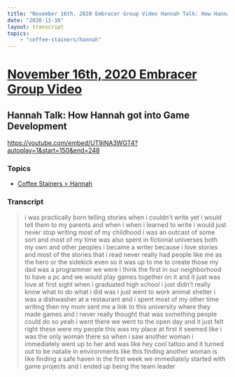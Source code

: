 ```yaml
---
title: "November 16th, 2020 Embracer Group Video Hannah Talk: How Hannah got into Game Development"
date: "2020-11-16"
layout: transcript
topics:
    - "coffee-stainers/hannah"
---
```

# [November 16th, 2020 Embracer Group Video](../2020-11-16.md)
## Hannah Talk: How Hannah got into Game Development
https://youtube.com/embed/UT9iNA3WGT4?autoplay=1&start=150&end=248

### Topics
* [Coffee Stainers > Hannah](../topics/coffee-stainers/hannah.md)

### Transcript

> i was practically born telling stories when i couldn't write yet i would tell them to my parents and when i when i learned to write i would just never stop writing most of my childhood i was an outcast of some sort and most of my time was also spent in fictional universes both my own and other peoples i became a writer because i love stories and most of the stories that i read never really had people like me as the hero or the sidekick even so it was up to me to create those my dad was a programmer we were i think the first in our neighborhood to have a pc and we would play games together on it and it just was love at first sight when i graduated high school i just didn't really know what to do what i did was i just went to work animal shelter i was a dishwasher at a restaurant and i spent most of my other time writing then my mom sent me a link to this university where they made games and i never really thought that was something people could do so yeah i went there we went to the open day and it just felt right these were my people this was my place at first it seemed like i was the only woman there so when i saw another woman i immediately went up to her and was like hey cool tattoo and it turned out to be natalie in environments like this finding another woman is like finding a safe haven in the first week we immediately started with game projects and i ended up being the team leader
